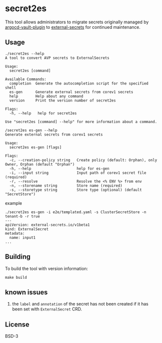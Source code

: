 # secret2es

This tool allows administrators to migrate secrets originally managed by [argocd-vault-plugin](https://argocd-vault-plugin.readthedocs.io/en/stable/) to [external-secrets](https://github.com/external-secrets/external-secrets) for continued maintenance.

## Usage

```shell
./secret2es --help
A tool to convert AVP secrets to ExternalSecrets

Usage:
  secret2es [command]

Available Commands:
  completion  Generate the autocompletion script for the specified shell
  es-gen      Generate external secrets from corev1 secrets
  help        Help about any command
  version     Print the version number of secret2es

Flags:
  -h, --help   help for secret2es

Use "secret2es [command] --help" for more information about a command.
```

```shell
/secret2es es-gen --help
Generate external secrets from corev1 secrets

Usage:
  secret2es es-gen [flags]

Flags:
  -c, --creation-policy string   Create policy (default: Orphan), only Owner, Orphan (default "Orphan")
  -h, --help                     help for es-gen
  -i, --input string             Input path of corev1 secret file (required)
  -r, --resolve                  Resolve the <% ENV %> from env
  -n, --storename string         Store name (required)
  -s, --storetype string         Store type (optional) (default "SecretStore")
```

example 

```shell
./secret2es es-gen -i e2e/templated.yaml -s ClusterSecretStore -n tenant-b -r true
---
apiVersion: external-secrets.io/v1beta1
kind: ExternalSecret
metadata:
  name: input1
...
```

## Building

To build the tool with version information:

```shell
make build
```

## known issues

1. the `label` and `annotation` of the secret has not been created if it has been set with `ExternalSecret` CRD.

## License

BSD-3
